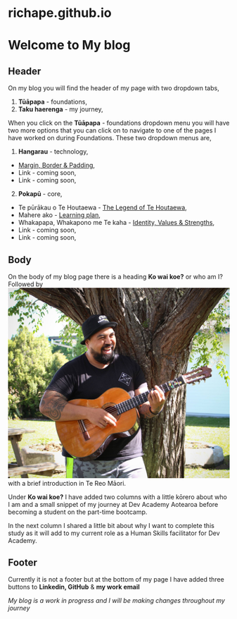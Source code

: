 # richape.github.io
# Welcome to My blog

## **Header**


On my blog you will find the header of my page with two dropdown tabs,
1. __Tūāpapa__ - foundations,
2. __Taku haerenga__ - my journey,

When you click on the __Tūāpapa__ - foundations dropdown menu you will have two more options that you can click on to navigate to one of the pages I have worked on during Foundations. These two dropdown menus are,
1. __Hangarau__ - technology,
  - [Margin, Border & Padding](https://richape.github.io/Blog/html-css.html),
  - Link - coming soon,
  - Link - coming soon,
2. __Pokapū__ - core,
  - Te pūrākau o Te Houtaewa - [The Legend of Te Houtaewa](https://richape.github.io/Blog/te-houtaewa-template.html),
  - Mahere ako - [Learning plan](https://richape.github.io/Blog/learning-plan.html),
  - Whakapapa, Whakapono me Te kaha - [Identity, Values & Strengths](https://richape.github.io/Blog/identity-values.html),
  - Link - coming soon,
  - Link - coming soon,

## **Body**


On the body of my blog page there is a heading __Ko wai koe?__ or who am I?
Followed by ![a photo of myself](./Photos/profile%20button.JPG) with a brief introduction in Te Reo Māori.

Under __Ko wai koe?__ I have added two columns with a little kōrero about
who I am and a small snippet of my journey at Dev Academy Aotearoa before becoming
a student on the part-time bootcamp. 

In the next column I shared a little bit about why I want to complete
this study as it will add to my current role as a Human Skills facilitator 
for Dev Academy.

## **Footer**

Currently it is not a footer but at the bottom of my page I have added
three buttons to __Linkedin, GitHub__ & __my work email__

*My blog is a work in progress and I will be making changes throughout my
journey*